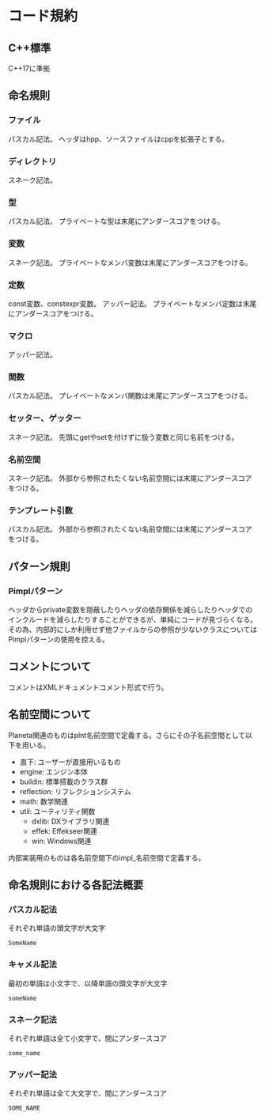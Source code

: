 # コード規約

## C++標準

C++17に準拠

## 命名規則

### ファイル

パスカル記法。
ヘッダはhpp、ソースファイルはcppを拡張子とする。

### ディレクトリ

スネーク記法。

### 型

パスカル記法。
プライベートな型は末尾にアンダースコアをつける。

### 変数

スネーク記法。
プライベートなメンバ変数は末尾にアンダースコアをつける。

### 定数

const変数、constexpr変数。
アッパー記法。
プライベートなメンバ定数は末尾にアンダースコアをつける。

### マクロ

アッパー記法。

### 関数

パスカル記法。
プレイベートなメンバ関数は末尾にアンダースコアをつける。

### セッター、ゲッター

スネーク記法。
先頭にgetやsetを付けずに扱う変数と同じ名前をつける。

### 名前空間

スネーク記法。
外部から参照されたくない名前空間には末尾にアンダースコアをつける。

### テンプレート引数

パスカル記法。
外部から参照されたくない名前空間には末尾にアンダースコアをつける。

## パターン規則

### Pimplパターン

ヘッダからprivate変数を隠蔽したりヘッダの依存関係を減らしたりヘッダでのインクルードを減らしたりすることができるが、単純にコードが見づらくなる。
その為、内部的にしか利用せず他ファイルからの参照が少ないクラスについてはPimplパターンの使用を控える。

## コメントについて

コメントはXMLドキュメントコメント形式で行う。

## 名前空間について

Planeta関連のものはplnt名前空間で定義する。さらにその子名前空間として以下を用いる。

- 直下: ユーザーが直接用いるもの
- engine: エンジン本体
- buildin: 標準搭載のクラス群
- reflection: リフレクションシステム
- math: 数学関連
- util: ユーティリティ関数
  - dxlib: DXライブラリ関連
  - effek: Effekseer関連
  - win: Windows関連

内部実装用のものは各名前空間下のimpl_名前空間で定義する。

## 命名規則における各記法概要

### パスカル記法

それぞれ単語の頭文字が大文字

```:txt
SomeName
```

### キャメル記法

最初の単語は小文字で、以降単語の頭文字が大文字

```:txt
someName
```

### スネーク記法

それぞれ単語は全て小文字で、間にアンダースコア

```:txt
some_name
```

### アッパー記法

それぞれ単語は全て大文字で、間にアンダースコア

```:txt
SOME_NAME
```
